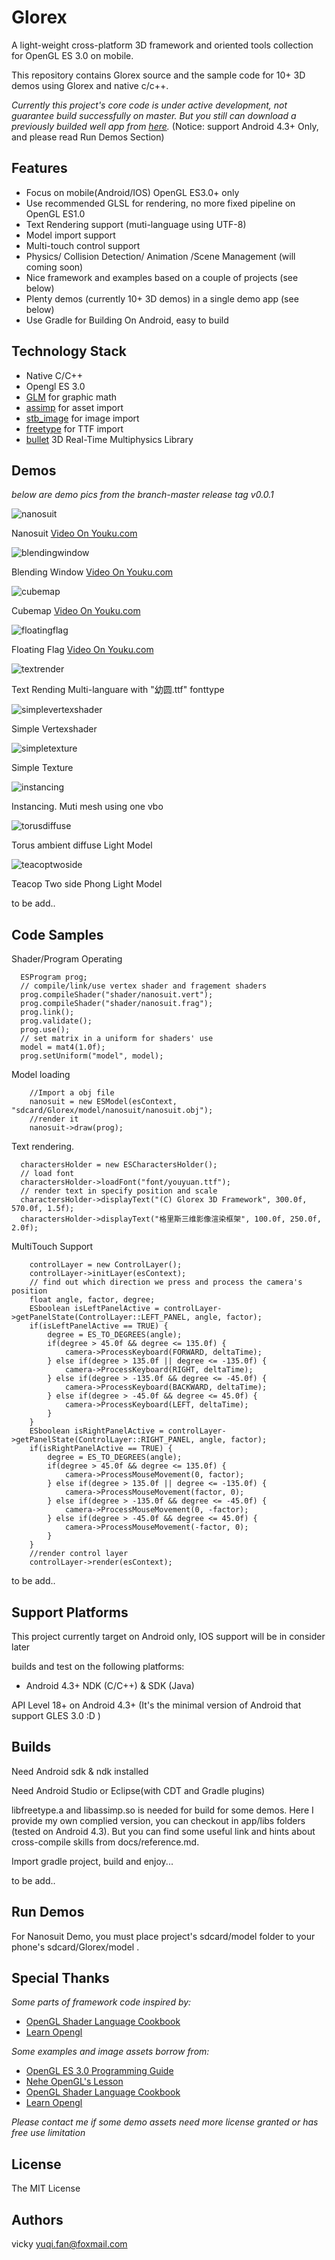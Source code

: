 Glorex
===================================================

A light-weight cross-platform 3D framework and oriented tools collection for OpenGL ES 3.0 on mobile.

This repository contains Glorex source and the sample code for 10+ 3D demos using Glorex and native c/c++.

*Currently this project's core code is under active development, not guarantee build successfully on master. But you still can download a previously builded well app from [here](https://github.com/qige023/Glorex/releases/tag/v0.0.1).* (Notice: support Android 4.3+ Only, and please read Run Demos Section)

## Features ##
* Focus on mobile(Android/IOS) OpenGL ES3.0+ only
* Use recommended GLSL for rendering, no more fixed pipeline on OpenGL ES1.0
* Text Rendering support (muti-language using UTF-8) 
* Model import support
* Multi-touch control support
* Physics/ Collision Detection/ Animation /Scene Management (will coming soon)
* Nice framework and examples based on a couple of projects (see below)
* Plenty demos (currently 10+ 3D demos) in a single demo app (see below)
* Use Gradle for Building On Android, easy to build

## Technology Stack ##
* Native C/C++
* Opengl ES 3.0
* [GLM](http://glm.g-truc.net/0.9.6/index.html) for graphic math
* [assimp](https://github.com/assimp/assimp) for asset import
* [stb_image](https://github.com/nothings/stb) for image import
* [freetype](http://www.freetype.org/) for TTF import
* [bullet](https://github.com/bulletphysics/bullet3) 3D Real-Time Multiphysics Library

## Demos ##

*below are demo pics from the branch-master release tag v0.0.1*

 ![nanosuit](https://raw.githubusercontent.com/qige023/Glorex/master/docs/demopics/nanosuit.jpeg)
 
Nanosuit [Video On Youku.com](http://v.youku.com/v_show/id_XOTUwNTc1OTc2.html)


 ![blendingwindow](https://raw.githubusercontent.com/qige023/Glorex/master/docs/demopics/blendingwindow.jpeg)
 
Blending Window [Video On Youku.com](http://v.youku.com/v_show/id_XOTUwNTgxMzg4.html)
 
 
 ![cubemap](https://raw.githubusercontent.com/qige023/Glorex/master/docs/demopics/cubemap.jpeg)
 
 Cubemap [Video On Youku.com](http://v.youku.com/v_show/id_XOTUwNTc4MjM2.html)
 
 
![floatingflag](https://raw.githubusercontent.com/qige023/Glorex/master/docs/demopics/floatingflag.jpeg)

Floating Flag [Video On Youku.com](http://v.youku.com/v_show/id_XOTUwNTc1MTY4.html)


![textrender](https://raw.githubusercontent.com/qige023/Glorex/master/docs/demopics/textrender.jpeg)

Text Rending Multi-languare with "幼圆.ttf" fonttype 


![simplevertexshader](https://raw.githubusercontent.com/qige023/Glorex/master/docs/demopics/simplevertexshader.jpeg)

Simple Vertexshader 


![simpletexture](https://raw.githubusercontent.com/qige023/Glorex/master/docs/demopics/simpletexture.jpeg)

Simple Texture 


![instancing](https://raw.githubusercontent.com/qige023/Glorex/master/docs/demopics/instancing.jpeg)

Instancing. Muti mesh using one vbo


![torusdiffuse](https://raw.githubusercontent.com/qige023/Glorex/master/docs/demopics/torusdiffuse.jpeg)

Torus ambient diffuse Light Model


![teacoptwoside](https://raw.githubusercontent.com/qige023/Glorex/master/docs/demopics/teacoptwoside.jpeg)

Teacop Two side Phong Light Model


to be add..

## Code Samples ##
Shader/Program Operating
```  
  ESProgram prog;
  // compile/link/use vertex shader and fragement shaders
  prog.compileShader("shader/nanosuit.vert");
  prog.compileShader("shader/nanosuit.frag");
  prog.link();
  prog.validate();
  prog.use();
  // set matrix in a uniform for shaders' use
  model = mat4(1.0f);
  prog.setUniform("model", model);
```

Model loading
```
    //Import a obj file
    nanosuit = new ESModel(esContext, "sdcard/Glorex/model/nanosuit/nanosuit.obj");
    //render it
    nanosuit->draw(prog);
```

Text rendering.
```
  charactersHolder = new ESCharactersHolder();
  // load font
  charactersHolder->loadFont("font/youyuan.ttf");
  // render text in specify position and scale
  charactersHolder->displayText("(C) Glorex 3D Framework", 300.0f, 570.0f, 1.5f);
  charactersHolder->displayText("格里斯三维影像渲染框架", 100.0f, 250.0f, 2.0f);
```

MultiTouch Support
```
    controlLayer = new ControlLayer();
    controlLayer->initLayer(esContext);
    // find out which direction we press and process the camera's position
    float angle, factor, degree;
    ESboolean isLeftPanelActive = controlLayer->getPanelState(ControlLayer::LEFT_PANEL, angle, factor);
    if(isLeftPanelActive == TRUE) {
        degree = ES_TO_DEGREES(angle);
        if(degree > 45.0f && degree <= 135.0f) {
            camera->ProcessKeyboard(FORWARD, deltaTime);
        } else if(degree > 135.0f || degree <= -135.0f) {
            camera->ProcessKeyboard(RIGHT, deltaTime);
        } else if(degree > -135.0f && degree <= -45.0f) {
            camera->ProcessKeyboard(BACKWARD, deltaTime);
        } else if(degree > -45.0f && degree <= 45.0f) {
            camera->ProcessKeyboard(LEFT, deltaTime);
        }
    }
    ESboolean isRightPanelActive = controlLayer->getPanelState(ControlLayer::RIGHT_PANEL, angle, factor);
    if(isRightPanelActive == TRUE) {
        degree = ES_TO_DEGREES(angle);
        if(degree > 45.0f && degree <= 135.0f) {
            camera->ProcessMouseMovement(0, factor);
        } else if(degree > 135.0f || degree <= -135.0f) {
            camera->ProcessMouseMovement(factor, 0);
        } else if(degree > -135.0f && degree <= -45.0f) {
            camera->ProcessMouseMovement(0, -factor);
        } else if(degree > -45.0f && degree <= 45.0f) {
            camera->ProcessMouseMovement(-factor, 0);
        }
    }
    //render control layer
    controlLayer->render(esContext);
```

to be add..

## Support Platforms ##
This project currently target on Android only, IOS support will be in consider later

builds and test on the following platforms:

* Android 4.3+ NDK (C/C++) & SDK (Java)

API Level 18+ on Android 4.3+ (It's the minimal version of Android that support GLES 3.0 :D )

## Builds ##
Need Android sdk & ndk installed

Need Android Studio or Eclipse(with CDT and Gradle plugins) 

libfreetype.a and libassimp.so is needed for build for some demos. Here I provide my own complied version, you can checkout in app/libs folders (tested on Android 4.3). But you can find some useful link and hints about cross-compile skills from docs/reference.md.

Import gradle project, build and enjoy...

to be add..

## Run Demos ##
For Nanosuit Demo, you must place project's sdcard/model folder to your phone's sdcard/Glorex/model .

## Special Thanks ##
*Some parts of framework code inspired by:*

* [OpenGL Shader Language Cookbook](https://github.com/daw42/glslcookbook)
* [Learn Opengl](http://www.learnopengl.com/)

*Some examples and image assets borrow from:*

* [OpenGL ES 3.0 Programming Guide](http://www.opengles-book.com)
* [Nehe OpenGL's Lesson](http://nehe.gamedev.net/)
* [OpenGL Shader Language Cookbook](https://github.com/daw42/glslcookbook)
* [Learn Opengl](http://www.learnopengl.com/)

*Please contact me if some demo assets need more license granted or has free use limitation*

## License ##
The MIT License

## Authors ##
vicky yuqi.fan@foxmail.com


